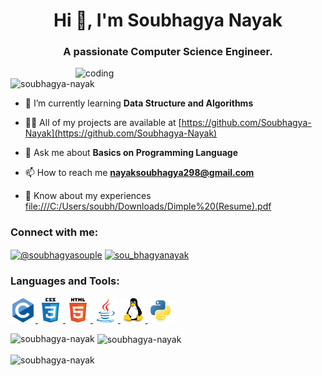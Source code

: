 <h1 align="center">Hi 👋, I'm Soubhagya Nayak</h1>
<h3 align="center">A passionate Computer Science Engineer.</h3>

<img align="right" alt="coding" width="400" src="https://ci6.googleusercontent.com/proxy/6yONIoTPFRxmcUzOEqGb9rYBV6ot9p2T-PEXVCf8vS8efQLz1Q0yo4Sa6U0lrDqnZIcEDq445nqEDoRcH9cyZobRVuLb3o8oyyjpFXZX1jC-Y1aa-YGJ3kxAAgGaX-S0gw4Tt_8xte_q=s0-d-e1-ft#https://www.lambdatest.com/blog/wp-content/uploads/2021/02/ezgif.com-gif-maker-1-1.gif">

<p align="left"> <img src="https://komarev.com/ghpvc/?username=soubhagya-nayak&label=Profile%20views&color=0e75b6&style=flat" alt="soubhagya-nayak" /> </p>

- 🌱 I’m currently learning **Data Structure and Algorithms**

- 👨‍💻 All of my projects are available at [https://github.com/Soubhagya-Nayak](https://github.com/Soubhagya-Nayak)

- 💬 Ask me about **Basics on Programming Language**

- 📫 How to reach me **nayaksoubhagya298@gmail.com**

- 📄 Know about my experiences [file:///C:/Users/soubh/Downloads/Dimple%20(Resume).pdf](file:///C:/Users/soubh/Downloads/Dimple%20(Resume).pdf)

<h3 align="left">Connect with me:</h3>
<p align="left">
<a href="https://twitter.com/@soubhagyasouple" target="blank"><img align="center" src="https://raw.githubusercontent.com/rahuldkjain/github-profile-readme-generator/master/src/images/icons/Social/twitter.svg" alt="@soubhagyasouple" height="30" width="40" /></a>
<a href="https://instagram.com/sou_bhagyanayak" target="blank"><img align="center" src="https://raw.githubusercontent.com/rahuldkjain/github-profile-readme-generator/master/src/images/icons/Social/instagram.svg" alt="sou_bhagyanayak" height="30" width="40" /></a>
</p>

<h3 align="left">Languages and Tools:</h3>
<p align="left"> <a href="https://www.cprogramming.com/" target="_blank" rel="noreferrer"> <img src="https://raw.githubusercontent.com/devicons/devicon/master/icons/c/c-original.svg" alt="c" width="40" height="40"/> </a> <a href="https://www.w3schools.com/css/" target="_blank" rel="noreferrer"> <img src="https://raw.githubusercontent.com/devicons/devicon/master/icons/css3/css3-original-wordmark.svg" alt="css3" width="40" height="40"/> </a> <a href="https://www.w3.org/html/" target="_blank" rel="noreferrer"> <img src="https://raw.githubusercontent.com/devicons/devicon/master/icons/html5/html5-original-wordmark.svg" alt="html5" width="40" height="40"/> </a> <a href="https://www.java.com" target="_blank" rel="noreferrer"> <img src="https://raw.githubusercontent.com/devicons/devicon/master/icons/java/java-original.svg" alt="java" width="40" height="40"/> </a> <a href="https://www.linux.org/" target="_blank" rel="noreferrer"> <img src="https://raw.githubusercontent.com/devicons/devicon/master/icons/linux/linux-original.svg" alt="linux" width="40" height="40"/> </a> <a href="https://www.python.org" target="_blank" rel="noreferrer"> <img src="https://raw.githubusercontent.com/devicons/devicon/master/icons/python/python-original.svg" alt="python" width="40" height="40"/> </a> </p>

<p><img align="left" src="https://github-readme-stats.vercel.app/api/top-langs?username=soubhagya-nayak&show_icons=true&locale=en&layout=compact" alt="soubhagya-nayak" /></p>

<p>&nbsp;<img align="center" src="https://github-readme-stats.vercel.app/api?username=soubhagya-nayak&show_icons=true&locale=en" alt="soubhagya-nayak" /></p>

<p><img align="center" src="https://github-readme-streak-stats.herokuapp.com/?user=soubhagya-nayak&" alt="soubhagya-nayak" /></p>
